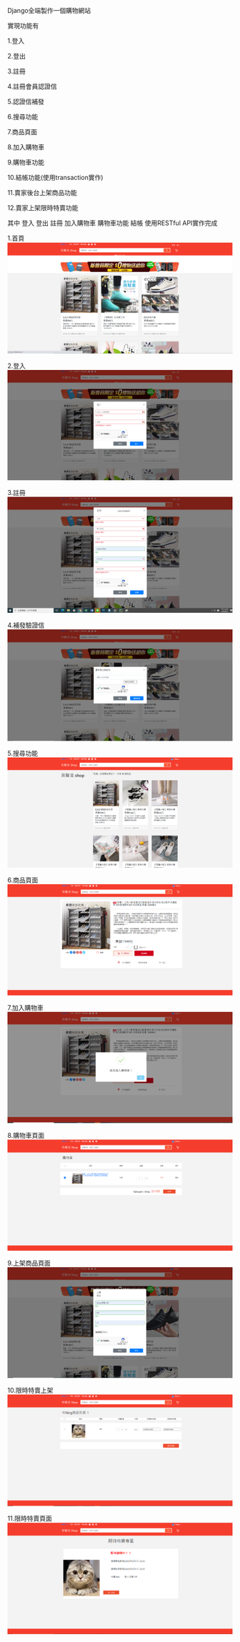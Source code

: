 Django全端製作一個購物網站

實現功能有



1.登入 

2.登出 

3.註冊 

4.註冊會員認證信 

5.認證信補發 

6.搜尋功能 

7.商品頁面

8.加入購物車 

9.購物車功能 

10.結帳功能(使用transaction實作)

11.賣家後台上架商品功能 

12.賣家上架限時特賣功能

其中 登入 登出 註冊 加入購物車 購物車功能 結帳 使用RESTful API實作完成



1.首頁
![image](https://github.com/valosz66842/python_django_web_shop/blob/master/images/%E9%A6%96%E9%A0%81.png)

2.登入
![image](https://github.com/valosz66842/python_django_web_shop/blob/master/images/%E7%99%BB%E5%85%A5.png)

3.註冊
![image](https://github.com/valosz66842/python_django_web_shop/blob/master/images/%E8%A8%BB%E5%86%8A.png)

4.補發驗證信
![image](https://github.com/valosz66842/python_django_web_shop/blob/master/images/%E8%A3%9C%E7%99%BC%E9%A9%97%E8%AD%89%E4%BF%A1.png)

5.搜尋功能
![image](https://github.com/valosz66842/python_django_web_shop/blob/master/images/%E6%90%9C%E5%B0%8B.png)

6.商品頁面
![image](https://github.com/valosz66842/python_django_web_shop/blob/master/images/%E5%95%86%E5%93%81%E9%A0%81%E9%9D%A2.png)

7.加入購物車
![image](https://github.com/valosz66842/python_django_web_shop/blob/master/images/%E5%8A%A0%E5%85%A5%E8%B3%BC%E7%89%A9%E8%BB%8A%E5%8A%9F%E8%83%BD.png)

8.購物車頁面
![image](https://github.com/valosz66842/python_django_web_shop/blob/master/images/%E8%B3%BC%E7%89%A9%E8%BB%8A%E5%8A%9F%E8%83%BD.png)

9.上架商品頁面
![image](https://github.com/valosz66842/python_django_web_shop/blob/master/images/%E4%B8%8A%E5%82%B3%E5%95%86%E5%93%81%E5%8A%9F%E8%83%BD.png)

10.限時特賣上架
![image](https://github.com/valosz66842/python_django_web_shop/blob/master/images/%E9%99%90%E6%99%82%E7%89%B9%E8%B3%A3%E5%8A%9F%E8%83%BD.png)

11.限時特賣頁面
![image](https://github.com/valosz66842/python_django_web_shop/blob/master/images/%E9%99%90%E6%99%82%E6%90%B6%E8%B3%BC%E9%A0%81%E9%9D%A2.png)

